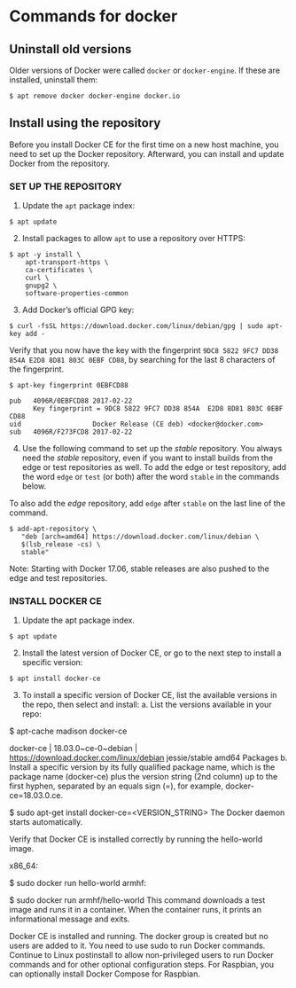 # Commands for docker

##  Uninstall old versions
Older versions of Docker were called `docker` or `docker-engine`. If these are installed, uninstall them:

``` $ apt remove docker docker-engine docker.io ```
## Install using the repository
Before you install Docker CE for the first time on a new host machine, you need to set up the Docker repository. Afterward, you can install and update Docker from the repository.

### SET UP THE REPOSITORY
1. Update the `apt` package index:

``` $ apt update ```

2. Install packages to allow `apt` to use a repository over HTTPS:

``` 
$ apt -y install \
    apt-transport-https \
    ca-certificates \
    curl \
    gnupg2 \
    software-properties-common
```
3. Add Docker’s official GPG key:

``` $ curl -fsSL https://download.docker.com/linux/debian/gpg | sudo apt-key add - ```

Verify that you now have the key with the fingerprint `9DC8 5822 9FC7 DD38 854A E2D8 8D81 803C 0EBF CD88`, by searching for the last 8 characters of the fingerprint.
```
$ apt-key fingerprint 0EBFCD88

pub   4096R/0EBFCD88 2017-02-22
      Key fingerprint = 9DC8 5822 9FC7 DD38 854A  E2D8 8D81 803C 0EBF CD88
uid                  Docker Release (CE deb) <docker@docker.com>
sub   4096R/F273FCD8 2017-02-22
```
4. Use the following command to set up the *stable* repository. You always need the *stable* repository, even if you want to install builds from the edge or test repositories as well. To add the edge or test repository, add the word `edge` or `test` (or both) after the word `stable` in the commands below.

To also add the *edge* repository, add `edge` after `stable` on the last line of the command.

```
$ add-apt-repository \
   "deb [arch=amd64] https://download.docker.com/linux/debian \
   $(lsb_release -cs) \
   stable"
```

Note: Starting with Docker 17.06, stable releases are also pushed to the edge and test repositories.

### INSTALL DOCKER CE

1. Update the apt package index.

```
$ apt update
```

2. Install the latest version of Docker CE, or go to the next step to install a specific version:

```
$ apt install docker-ce
```

3. To install a specific version of Docker CE, list the available versions in the repo, then select and install:
   a. List the versions available in your repo:

$ apt-cache madison docker-ce

docker-ce | 18.03.0~ce-0~debian | https://download.docker.com/linux/debian jessie/stable amd64 Packages
b. Install a specific version by its fully qualified package name, which is the package name (docker-ce) plus the version string (2nd column) up to the first hyphen, separated by an equals sign (=), for example, docker-ce=18.03.0.ce.

$ sudo apt-get install docker-ce=<VERSION_STRING>
The Docker daemon starts automatically.

Verify that Docker CE is installed correctly by running the hello-world image.

x86_64:

$ sudo docker run hello-world
armhf:

$ sudo docker run armhf/hello-world
This command downloads a test image and runs it in a container. When the container runs, it prints an informational message and exits.

Docker CE is installed and running. The docker group is created but no users are added to it. You need to use sudo to run Docker commands. Continue to Linux postinstall to allow non-privileged users to run Docker commands and for other optional configuration steps. For Raspbian, you can optionally install Docker Compose for Raspbian.
